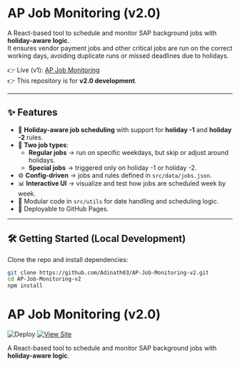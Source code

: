# AP Job Monitoring (v2.0)

A React-based tool to schedule and monitor SAP background jobs with **holiday-aware logic**.  
It ensures vendor payment jobs and other critical jobs are run on the correct working days, avoiding duplicate runs or missed deadlines due to holidays.

👉 Live (v1): [AP Job Monitoring](https://adinath03.github.io/AP-Job-Monitoring/)  
👉 This repository is for **v2.0 development**.

---

## ✨ Features

- 📅 **Holiday-aware job scheduling** with support for **holiday -1** and **holiday -2** rules.
- 🔄 **Two job types**:
  - **Regular jobs** → run on specific weekdays, but skip or adjust around holidays.
  - **Special jobs** → triggered only on holiday -1 or holiday -2.
- ⚙️ **Config-driven** → jobs and rules defined in `src/data/jobs.json`.
- 📊 **Interactive UI** → visualize and test how jobs are scheduled week by week.
- 🧩 Modular code in `src/utils` for date handling and scheduling logic.
- 🚀 Deployable to GitHub Pages.

---

## 🛠️ Getting Started (Local Development)

Clone the repo and install dependencies:

```bash
git clone https://github.com/Adinath03/AP-Job-Monitoring-v2.git
cd AP-Job-Monitoring-v2
npm install
```

# AP Job Monitoring (v2.0)

![Deploy](https://github.com/Adinath03/AP-Job-Monitoring-v2/actions/workflows/pages-deploy.yml/badge.svg)
[![View Site](https://img.shields.io/badge/🌐%20Live%20Site-AP%20Job%20Monitoring%20v2-blue)](https://adinath03.github.io/AP-Job-Monitoring-v2)

A React-based tool to schedule and monitor SAP background jobs with **holiday-aware logic**.
